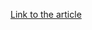 [Link to the article](https://www.fortinet.com/blog/threat-research/byakugan-malware-behind-a-phishing-attack)
